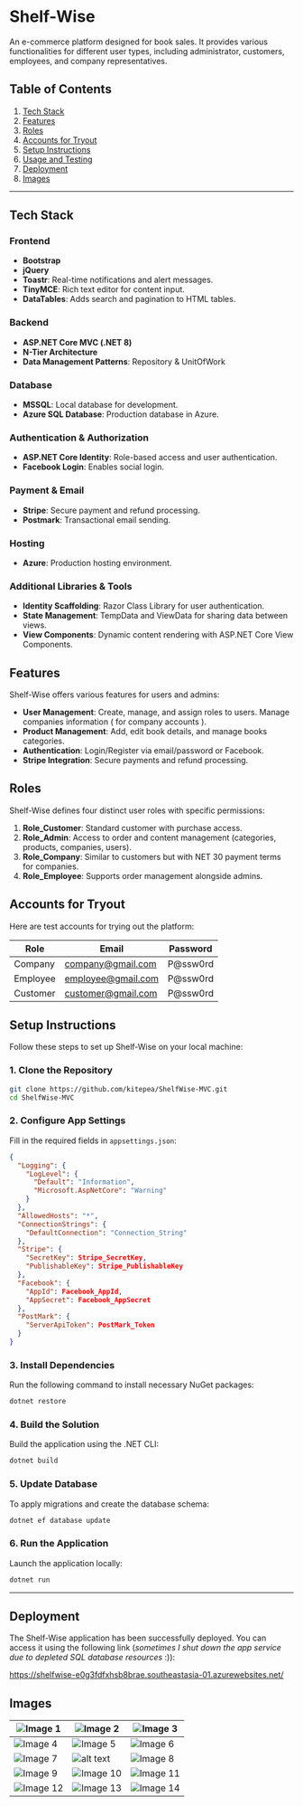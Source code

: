# Shelf-Wise

An e-commerce platform designed for book sales. It provides various functionalities for different user types, including administrator, customers, employees, and company representatives.

## Table of Contents

1. [Tech Stack](#tech-stack)
2. [Features](#features)
3. [Roles](#roles)
4. [Accounts for Tryout](#accounts-for-tryout)
5. [Setup Instructions](#setup-instructions)
6. [Usage and Testing](#usage-and-testing)
7. [Deployment](#deployment)
8. [Images](#images)

---

## Tech Stack

### Frontend

- **Bootstrap**
- **jQuery**
- **Toastr**: Real-time notifications and alert messages.
- **TinyMCE**: Rich text editor for content input.
- **DataTables**: Adds search and pagination to HTML tables.

### Backend

- **ASP.NET Core MVC (.NET 8)**
- **N-Tier Architecture**
- **Data Management Patterns**: Repository & UnitOfWork

### Database

- **MSSQL**: Local database for development.
- **Azure SQL Database**: Production database in Azure.

### Authentication & Authorization

- **ASP.NET Core Identity**: Role-based access and user authentication.
- **Facebook Login**: Enables social login.

### Payment & Email

- **Stripe**: Secure payment and refund processing.
- **Postmark**: Transactional email sending.

### Hosting

- **Azure**: Production hosting environment.

### Additional Libraries & Tools

- **Identity Scaffolding**: Razor Class Library for user authentication.
- **State Management**: TempData and ViewData for sharing data between views.
- **View Components**: Dynamic content rendering with ASP.NET Core View Components.

## Features

Shelf-Wise offers various features for users and admins:

- **User Management**: Create, manage, and assign roles to users. Manage companies information ( for company accounts ).
- **Product Management**: Add, edit book details, and manage books categories.
- **Authentication**: Login/Register via email/password or Facebook.
- **Stripe Integration**: Secure payments and refund processing.

## Roles

Shelf-Wise defines four distinct user roles with specific permissions:

1. **Role_Customer**: Standard customer with purchase access.
2. **Role_Admin**: Access to order and content management (categories, products, companies, users).
3. **Role_Company**: Similar to customers but with NET 30 payment terms for companies.
4. **Role_Employee**: Supports order management alongside admins.

## Accounts for Tryout

Here are test accounts for trying out the platform:

| Role     | Email              | Password |
| -------- | ------------------ | -------- |
| Company  | company@gmail.com  | P@ssw0rd |
| Employee | employee@gmail.com | P@ssw0rd |
| Customer | customer@gmail.com | P@ssw0rd |

## Setup Instructions

Follow these steps to set up Shelf-Wise on your local machine:

### 1. Clone the Repository

```bash
git clone https://github.com/kitepea/ShelfWise-MVC.git
cd ShelfWise-MVC
```

### 2. Configure App Settings

Fill in the required fields in `appsettings.json`:

```json
{
  "Logging": {
    "LogLevel": {
      "Default": "Information",
      "Microsoft.AspNetCore": "Warning"
    }
  },
  "AllowedHosts": "*",
  "ConnectionStrings": {
    "DefaultConnection": "Connection_String"
  },
  "Stripe": {
    "SecretKey": Stripe_SecretKey,
    "PublishableKey": Stripe_PublishableKey
  },
  "Facebook": {
    "AppId": Facebook_AppId,
    "AppSecret": Facebook_AppSecret
  },
  "PostMark": {
    "ServerApiToken": PostMark_Token
  }
}
```

### 3. Install Dependencies

Run the following command to install necessary NuGet packages:

```bash
dotnet restore
```

### 4. Build the Solution

Build the application using the .NET CLI:

```bash
dotnet build
```

### 5. Update Database

To apply migrations and create the database schema:

```bash
dotnet ef database update
```

### 6. Run the Application

Launch the application locally:

```bash
dotnet run
```

---

## Deployment

The Shelf-Wise application has been successfully deployed. You can access it using the following link (_sometimes I shut down the app service due to depleted SQL database resources_ :)):

https://shelfwise-e0g3fdfxhsb8brae.southeastasia-01.azurewebsites.net/

## Images

| ![Image 1](images/image.png)     | ![Image 2](images/image-1.png)   | ![Image 3](images/image-2.png)   |
| -------------------------------- | -------------------------------- | -------------------------------- |
| ![Image 4](images/image-3.png)   | ![Image 5](images/image-10.png)  | ![Image 6](images/image-4.png)   |
| ![Image 7](images/image-5.png)   | ![alt text](images/image-13.png) | ![Image 8](images/image-6.png)   |
| ![Image 9](images/image-7.png)   | ![Image 10](images/image-8.png)  | ![Image 11](images/image-9.png)  |
| ![Image 12](images/image-11.png) | ![Image 13](images/image-12.png) | ![Image 14](images/image-14.png) |
